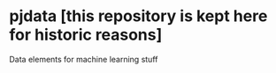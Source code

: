# pjdata [this repository is kept here for historic reasons]
Data elements for machine learning stuff
